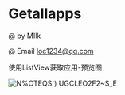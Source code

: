 # Getallapps

@ by MIlk

@ Email loc1234@qq.com

使用ListView获取应用-预览图

![N%OTEQS`) UGCLEO2F2~S_E](https://user-images.githubusercontent.com/83915746/185277879-08bd57c0-4c86-4b89-a910-e51dd17e609d.jpg)
